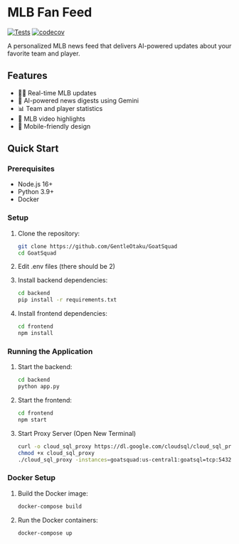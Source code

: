 # MLB Fan Feed

[![Tests](https://github.com/{username}/{repo}/actions/workflows/tests.yml/badge.svg)](https://github.com/{username}/{repo}/actions/workflows/tests.yml)
[![codecov](https://codecov.io/gh/{username}/{repo}/branch/main/graph/badge.svg)](https://codecov.io/gh/{username}/{repo})

A personalized MLB news feed that delivers AI-powered updates about your favorite team and player.

## Features

- 🏃‍♂️ Real-time MLB updates
- 🤖 AI-powered news digests using Gemini
- 📊 Team and player statistics
- 🎥 MLB video highlights
- 📱 Mobile-friendly design

## Quick Start

### Prerequisites

- Node.js 16+
- Python 3.9+
- Docker

### Setup

1. Clone the repository:
   ```bash
   git clone https://github.com/GentleOtaku/GoatSquad
   cd GoatSquad
   ```
2. Edit .env files (there should be 2) 
   
3. Install backend dependencies:
   ```bash
   cd backend
   pip install -r requirements.txt
   ```

4. Install frontend dependencies:
   ```bash
   cd frontend
   npm install
   ```

### Running the Application

1. Start the backend:
   ```bash
   cd backend
   python app.py
   ```

2. Start the frontend:
   ```bash
   cd frontend
   npm start
   ```
3. Start Proxy Server (Open New Terminal)
   ```bash 
   curl -o cloud_sql_proxy https://dl.google.com/cloudsql/cloud_sql_proxy.darwin.amd64
   chmod +x cloud_sql_proxy
   ./cloud_sql_proxy -instances=goatsquad:us-central1:goatsql=tcp:5432
   ```


### Docker Setup

1. Build the Docker image:
   ```bash
   docker-compose build
   ```

2. Run the Docker containers:
   ```bash
   docker-compose up
   ```
